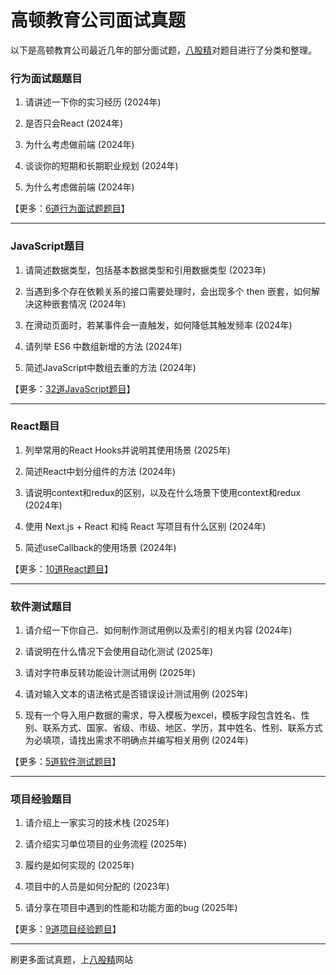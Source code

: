 # 高顿教育公司面试真题

以下是高顿教育公司最近几年的部分面试题，[八股精](https://www.bagujing.com)对题目进行了分类和整理。

### 行为面试题题目

1. 请讲述一下你的实习经历 (2024年) 

2. 是否只会React (2024年) 

3. 为什么考虑做前端 (2024年) 

4. 谈谈你的短期和长期职业规划 (2024年) 

5. 为什么考虑做前端 (2024年) 

【更多：[6道行为面试题题目](https://www.bagujing.com/companies)】


---

### JavaScript题目

1. 请简述数据类型，包括基本数据类型和引用数据类型 (2023年) 

2. 当遇到多个存在依赖关系的接口需要处理时，会出现多个 then 嵌套，如何解决这种嵌套情况 (2024年) 

3. 在滑动页面时，若某事件会一直触发，如何降低其触发频率 (2024年) 

4. 请列举 ES6 中数组新增的方法 (2024年) 

5. 简述JavaScript中数组去重的方法 (2024年) 

【更多：[32道JavaScript题目](https://www.bagujing.com/companies)】


---

### React题目

1. 列举常用的React Hooks并说明其使用场景 (2025年) 

2. 简述React中划分组件的方法 (2024年) 

3. 请说明context和redux的区别，以及在什么场景下使用context和redux (2024年) 

4. 使用 Next.js + React 和纯 React 写项目有什么区别 (2024年) 

5. 简述useCallback的使用场景 (2024年) 

【更多：[10道React题目](https://www.bagujing.com/companies)】


---

### 软件测试题目

1. 请介绍一下你自己、如何制作测试用例以及索引的相关内容 (2024年) 

2. 请说明在什么情况下会使用自动化测试 (2025年) 

3. 请对字符串反转功能设计测试用例 (2025年) 

4. 请对输入文本的语法格式是否错误设计测试用例 (2025年) 

5. 现有一个导入用户数据的需求，导入模板为excel，模板字段包含姓名、性别、联系方式、国家、省级、市级、地区、学历，其中姓名、性别、联系方式为必填项，请找出需求不明确点并编写相关用例 (2024年) 

【更多：[5道软件测试题目](https://www.bagujing.com/companies)】


---

### 项目经验题目

1. 请介绍上一家实习的技术栈 (2025年) 

2. 请介绍实习单位项目的业务流程 (2025年) 

3. 履约是如何实现的 (2025年) 

4. 项目中的人员是如何分配的 (2023年) 

5. 请分享在项目中遇到的性能和功能方面的bug (2025年) 

【更多：[9道项目经验题目](https://www.bagujing.com/companies)】


---

刷更多面试真题，上[八股精](https://www.bagujing.com)网站